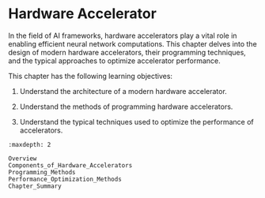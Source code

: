 # Hardware Accelerator

In the field of AI frameworks, hardware accelerators play a vital role
in enabling efficient neural network computations. This chapter delves
into the design of modern hardware accelerators, their programming
techniques, and the typical approaches to optimize accelerator
performance.

This chapter has the following learning objectives:

1.  Understand the architecture of a modern hardware accelerator.

2.  Understand the methods of programming hardware accelerators.

3.  Understand the typical techniques used to optimize the performance
    of accelerators.

```toc
:maxdepth: 2

Overview
Components_of_Hardware_Accelerators
Programming_Methods
Performance_Optimization_Methods
Chapter_Summary
```
